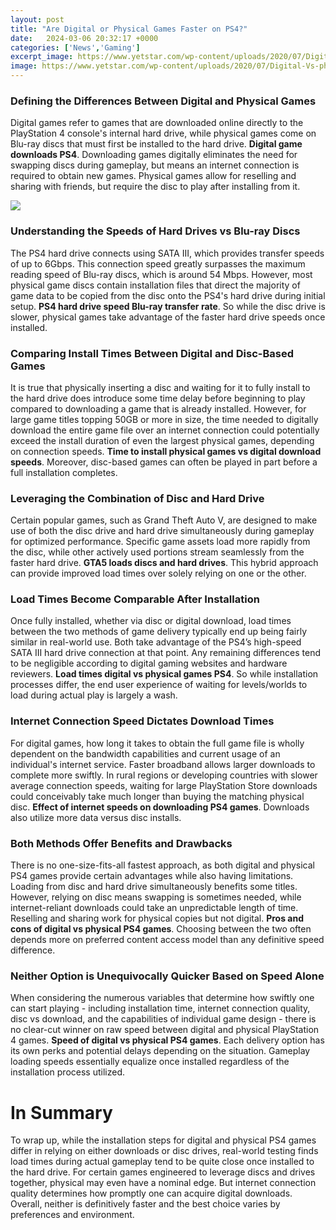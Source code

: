 ```yaml
---
layout: post
title: "Are Digital or Physical Games Faster on PS4?"
date:   2024-03-06 20:32:17 +0000
categories: ['News','Gaming']
excerpt_image: https://www.yetstar.com/wp-content/uploads/2020/07/Digital-Vs-physical-games.jpg
image: https://www.yetstar.com/wp-content/uploads/2020/07/Digital-Vs-physical-games.jpg
---
```


### Defining the Differences Between Digital and Physical Games
Digital games refer to games that are downloaded online directly to the PlayStation 4 console's internal hard drive, while physical games come on Blu-ray discs that must first be installed to the hard drive. **Digital game downloads PS4**. Downloading games digitally eliminates the need for swapping discs during gameplay, but means an internet connection is required to obtain new games. Physical games allow for reselling and sharing with friends, but require the disc to play after installing from it.

![](https://www.yetstar.com/wp-content/uploads/2020/07/Digital-Vs-physical-games.jpg)
### Understanding the Speeds of Hard Drives vs Blu-ray Discs  
The PS4 hard drive connects using SATA III, which provides transfer speeds of up to 6Gbps. This connection speed greatly surpasses the maximum reading speed of Blu-ray discs, which is around 54 Mbps. However, most physical game discs contain installation files that direct the majority of game data to be copied from the disc onto the PS4's hard drive during initial setup. **PS4 hard drive speed Blu-ray transfer rate**. So while the disc drive is slower, physical games take advantage of the faster hard drive speeds once installed.
### Comparing Install Times Between Digital and Disc-Based Games
It is true that physically inserting a disc and waiting for it to fully install to the hard drive does introduce some time delay before beginning to play compared to downloading a game that is already installed. However, for large game titles topping 50GB or more in size, the time needed to digitally download the entire game file over an internet connection could potentially exceed the install duration of even the largest physical games, depending on connection speeds. **Time to install physical games vs digital download speeds**. Moreover, disc-based games can often be played in part before a full installation completes.
### Leveraging the Combination of Disc and Hard Drive 
Certain popular games, such as Grand Theft Auto V, are designed to make use of both the disc drive and hard drive simultaneously during gameplay for optimized performance. Specific game assets load more rapidly from the disc, while other actively used portions stream seamlessly from the faster hard drive. **GTA5 loads discs and hard drives**. This hybrid approach can provide improved load times over solely relying on one or the other.
### Load Times Become Comparable After Installation
Once fully installed, whether via disc or digital download, load times between the two methods of game delivery typically end up being fairly similar in real-world use. Both take advantage of the PS4’s high-speed SATA III hard drive connection at that point. Any remaining differences tend to be negligible according to digital gaming websites and hardware reviewers. **Load times digital vs physical games PS4**. So while installation processes differ, the end user experience of waiting for levels/worlds to load during actual play is largely a wash.
### Internet Connection Speed Dictates Download Times  
For digital games, how long it takes to obtain the full game file is wholly dependent on the bandwidth capabilities and current usage of an individual's internet service. Faster broadband allows larger downloads to complete more swiftly. In rural regions or developing countries with slower average connection speeds, waiting for large PlayStation Store downloads could conceivably take much longer than buying the matching physical disc. **Effect of internet speeds on downloading PS4 games**. Downloads also utilize more data versus disc installs.
### Both Methods Offer Benefits and Drawbacks
There is no one-size-fits-all fastest approach, as both digital and physical PS4 games provide certain advantages while also having limitations. Loading from disc and hard drive simultaneously benefits some titles. However, relying on disc means swapping is sometimes needed, while internet-reliant downloads could take an unpredictable length of time. Reselling and sharing work for physical copies but not digital. **Pros and cons of digital vs physical PS4 games**. Choosing between the two often depends more on preferred content access model than any definitive speed difference.  
### Neither Option is Unequivocally Quicker Based on Speed Alone
When considering the numerous variables that determine how swiftly one can start playing - including installation time, internet connection quality, disc vs download, and the capabilities of individual game design - there is no clear-cut winner on raw speed between digital and physical PlayStation 4 games. **Speed of digital vs physical PS4 games**. Each delivery option has its own perks and potential delays depending on the situation. Gameplay loading speeds essentially equalize once installed regardless of the installation process utilized.
# In Summary
To wrap up, while the installation steps for digital and physical PS4 games differ in relying on either downloads or disc drives, real-world testing finds load times during actual gameplay tend to be quite close once installed to the hard drive. For certain games engineered to leverage discs and drives together, physical may even have a nominal edge. But internet connection quality determines how promptly one can acquire digital downloads. Overall, neither is definitively faster and the best choice varies by preferences and environment.